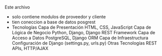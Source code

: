 Este archivo
- solo contiene modulos de proveedor y cliente
- tien coneccion a base de datos posgrest
- Tecnologías
Capa de Presentación	          HTML, CSS, JavaScript
Capa de Lógica de Negocio     	Python, Django, Django REST Framework
Capa de Acceso a Datos	        PostgreSQL, Django ORM
Capa de Infraestructura	Configuración de Django (settings.py, urls.py)
Otras Tecnologías	              REST APIs, HTTP/AJAX
